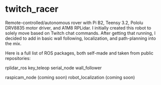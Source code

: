 # twitch_racer

Remote-controlled/autonomous rover with Pi B2, Teensy 3.2, Pololu DRV8835 motor driver, and A1M8 RPLidar. I initially created this robot to solely move based on Twitch chat commands. After getting that running, I decided to add in basic wall following, localization, and path-planning into the mix.

Here is a full list of ROS packages, both self-made and taken from public repositories:

rplidar_ros
key_teleop
serial_node
wall_follower

raspicam_node (coming soon)
robot_localization (coming soon)

